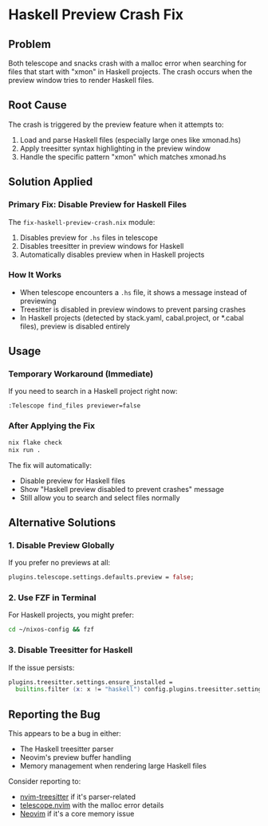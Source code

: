 # Haskell Preview Crash Fix

## Problem
Both telescope and snacks crash with a malloc error when searching for files that start with "xmon" in Haskell projects. The crash occurs when the preview window tries to render Haskell files.

## Root Cause
The crash is triggered by the preview feature when it attempts to:
1. Load and parse Haskell files (especially large ones like xmonad.hs)
2. Apply treesitter syntax highlighting in the preview window
3. Handle the specific pattern "xmon" which matches xmonad.hs

## Solution Applied

### Primary Fix: Disable Preview for Haskell Files
The `fix-haskell-preview-crash.nix` module:
1. Disables preview for `.hs` files in telescope
2. Disables treesitter in preview windows for Haskell
3. Automatically disables preview when in Haskell projects

### How It Works
- When telescope encounters a `.hs` file, it shows a message instead of previewing
- Treesitter is disabled in preview windows to prevent parsing crashes
- In Haskell projects (detected by stack.yaml, cabal.project, or *.cabal files), preview is disabled entirely

## Usage

### Temporary Workaround (Immediate)
If you need to search in a Haskell project right now:
```vim
:Telescope find_files previewer=false
```

### After Applying the Fix
```bash
nix flake check
nix run .
```

The fix will automatically:
- Disable preview for Haskell files
- Show "Haskell preview disabled to prevent crashes" message
- Still allow you to search and select files normally

## Alternative Solutions

### 1. Disable Preview Globally
If you prefer no previews at all:
```nix
plugins.telescope.settings.defaults.preview = false;
```

### 2. Use FZF in Terminal
For Haskell projects, you might prefer:
```bash
cd ~/nixos-config && fzf
```

### 3. Disable Treesitter for Haskell
If the issue persists:
```nix
plugins.treesitter.settings.ensure_installed = 
  builtins.filter (x: x != "haskell") config.plugins.treesitter.settings.ensure_installed;
```

## Reporting the Bug
This appears to be a bug in either:
- The Haskell treesitter parser
- Neovim's preview buffer handling
- Memory management when rendering large Haskell files

Consider reporting to:
- [nvim-treesitter](https://github.com/nvim-treesitter/nvim-treesitter/issues) if it's parser-related
- [telescope.nvim](https://github.com/nvim-telescope/telescope.nvim/issues) with the malloc error details
- [Neovim](https://github.com/neovim/neovim/issues) if it's a core memory issue